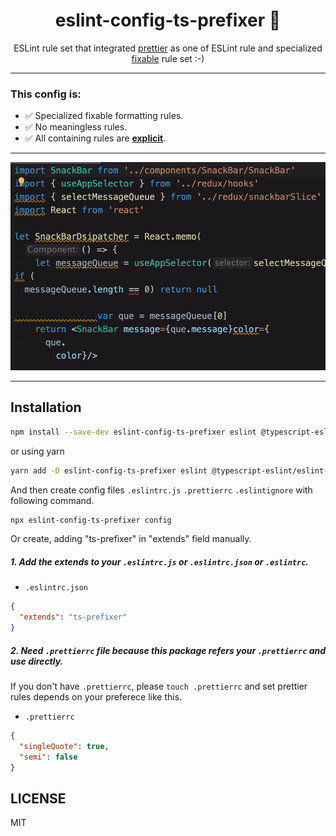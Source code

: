 <div align="center">
<h1>eslint-config-ts-prefixer 🌈</h1>

<p>ESLint rule set that integrated <a href="https://prettier.io/">prettier</a> as one of ESLint rule and specialized <a href="https://eslint.org/docs/latest/user-guide/command-line-interface#--fix">fixable</a> rule set :-)</p>
</div>

---

### This config is:
- ✅ Specialized fixable formatting rules.
- ✅ No meaningless rules.
- ✅ All containing rules are [**explicit**](https://github.com/laststance/eslint-config-ts-prefixer/blob/main/index.js).

----

<div align="center">
    <img src="./assets/demo.gif" alt="demo"/>
</div>

----

## Installation

```bash
npm install --save-dev eslint-config-ts-prefixer eslint @typescript-eslint/eslint-plugin @typescript-eslint/parser typescript eslint-config-prettier eslint-plugin-import eslint-import-resolver-typescript eslint-plugin-prettier eslint-plugin-sort-keys-fix prettier
```
or using yarn

```bash
yarn add -D eslint-config-ts-prefixer eslint @typescript-eslint/eslint-plugin @typescript-eslint/parser typescript eslint-config-prettier eslint-plugin-import eslint-import-resolver-typescript eslint-plugin-prettier eslint-plugin-sort-keys-fix prettier
```

And then create config files `.eslintrc.js`  `.prettierrc` `.eslintignore` with following command.

```bash
npx eslint-config-ts-prefixer config
```

Or create, adding "ts-prefixer" in "extends" field manually.  

##### 1. Add the extends to your `.eslintrc.js` or `.eslintrc.json` or `.eslintrc`.

- ```.eslintrc.json```
```json
{
  "extends": "ts-prefixer"
}
```

##### 2. Need `.prettierrc` file because this package refers your `.prettierrc` and use directly.  
If you don't have `.prettierrc`, please `touch .prettierrc` and set prettier rules depends on your preferece like this.

- ```.prettierrc```
```json
{
  "singleQuote": true,
  "semi": false
}
```

## LICENSE

MIT

